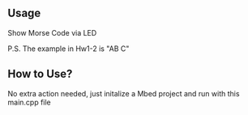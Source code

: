 ## Usage
Show Morse Code via LED

P.S. The example in Hw1-2 is "AB C"

## How to Use?
No extra action needed, just initalize a Mbed project and run with this main.cpp file